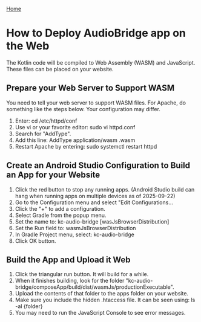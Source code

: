 [Home](/README.md)

# How to Deploy AudioBridge app on the Web

The Kotlin code will be compiled to Web Assembly (WASM) and JavaScript.
These files can be placed on your website.

## Prepare your Web Server to Support WASM

You need to tell your web server to support WASM files.
For Apache, do something like the steps below. Your configuration may differ.

1. Enter:   cd /etc/httpd/conf
1. Use vi or your favorite editor:   sudo vi httpd.conf
1. Search for "AddType".
1. Add this line:    AddType application/wasm .wasm
1. Restart Apache by entering:    sudo systemctl restart httpd

## Create an Android Studio Configuration to Build an App for your Website

1. Click the red button to stop any running apps. (Android Studio build can hang when running apps on multiple devices as of 2025-09-22)
1. Go to the Configuration menu and select "Edit Configurations...
1. Click the "+" to add a configuration.
1. Select Gradle from the popup menu.
1. Set the name to:   kc-audio-bridge [wasJsBrowserDistribution]
1. Set the Run field to:   wasmJsBrowserDistribution
1. In Gradle Project menu, select: kc-audio-bridge
1. Click OK button.
  
## Build the App and Upload it Web

1. Click the triangular run button. It will build for a while.
1. When it finishes building, look for the folder "kc-audio-bridge/composeApp/build/dist/wasmJs/productionExecutable".
1. Upload the contents of that folder to the apps folder on your website.
1. Make sure you include the hidden .htaccess file. It can be seen using:   ls -al {folder}
1. You may need to run the JavaScript Console to see error messages.

